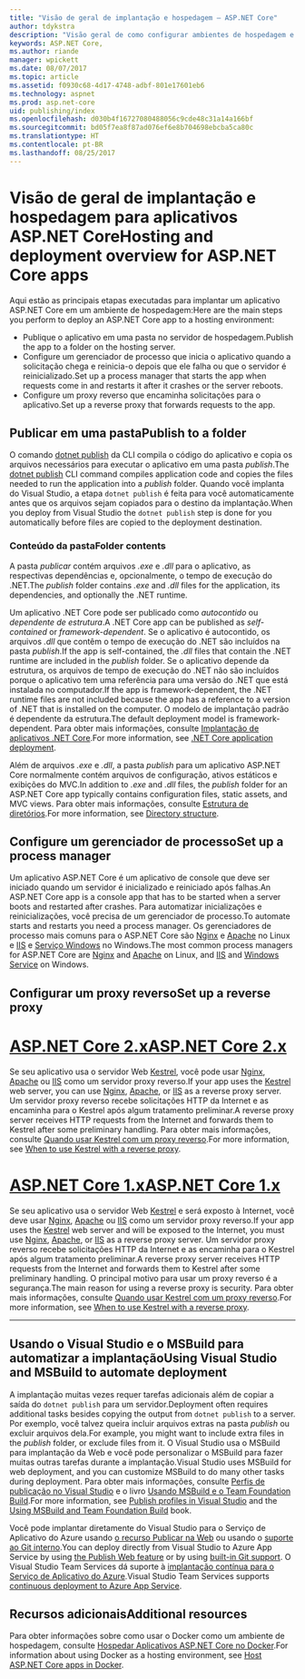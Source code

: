 ```yaml
---
title: "Visão de geral de implantação e hospedagem – ASP.NET Core"
author: tdykstra
description: "Visão geral de como configurar ambientes de hospedagem e implantar aplicativos ASP.NET Core para eles."
keywords: ASP.NET Core,
ms.author: riande
manager: wpickett
ms.date: 08/07/2017
ms.topic: article
ms.assetid: f0930c68-4d17-4748-adbf-801e17601eb6
ms.technology: aspnet
ms.prod: asp.net-core
uid: publishing/index
ms.openlocfilehash: d030b4f16727080488056c9cde48c31a14a166bf
ms.sourcegitcommit: bd05f7ea8f87ad076ef6e8b704698ebcba5ca80c
ms.translationtype: HT
ms.contentlocale: pt-BR
ms.lasthandoff: 08/25/2017
---
```

# <a name="hosting-and-deployment-overview-for-aspnet-core-apps"></a><span data-ttu-id="86c31-104">Visão de geral de implantação e hospedagem para aplicativos ASP.NET Core</span><span class="sxs-lookup"><span data-stu-id="86c31-104">Hosting and deployment overview for ASP.NET Core apps</span></span>

<span data-ttu-id="86c31-105">Aqui estão as principais etapas executadas para implantar um aplicativo ASP.NET Core em um ambiente de hospedagem:</span><span class="sxs-lookup"><span data-stu-id="86c31-105">Here are the main steps you perform to deploy an ASP.NET Core app to a hosting environment:</span></span>

* <span data-ttu-id="86c31-106">Publique o aplicativo em uma pasta no servidor de hospedagem.</span><span class="sxs-lookup"><span data-stu-id="86c31-106">Publish the app to a folder on the hosting server.</span></span>
* <span data-ttu-id="86c31-107">Configure um gerenciador de processo que inicia o aplicativo quando a solicitação chega e reinicia-o depois que ele falha ou que o servidor é reinicializado.</span><span class="sxs-lookup"><span data-stu-id="86c31-107">Set up a process manager that starts the app when requests come in and restarts it after it crashes or the server reboots.</span></span>
* <span data-ttu-id="86c31-108">Configure um proxy reverso que encaminha solicitações para o aplicativo.</span><span class="sxs-lookup"><span data-stu-id="86c31-108">Set up a reverse proxy that forwards requests to the app.</span></span>

## <a name="publish-to-a-folder"></a><span data-ttu-id="86c31-109">Publicar em uma pasta</span><span class="sxs-lookup"><span data-stu-id="86c31-109">Publish to a folder</span></span> 

<span data-ttu-id="86c31-110">O comando [dotnet publish](https://docs.microsoft.com/dotnet/articles/core/tools/dotnet-publish) da CLI compila o código do aplicativo e copia os arquivos necessários para executar o aplicativo em uma pasta *publish*.</span><span class="sxs-lookup"><span data-stu-id="86c31-110">The [dotnet publish](https://docs.microsoft.com/dotnet/articles/core/tools/dotnet-publish) CLI command compiles application code and copies the files needed to run the application into a *publish* folder.</span></span> <span data-ttu-id="86c31-111">Quando você implanta do Visual Studio, a etapa `dotnet publish` é feita para você automaticamente antes que os arquivos sejam copiados para o destino da implantação.</span><span class="sxs-lookup"><span data-stu-id="86c31-111">When you deploy from Visual Studio the `dotnet publish` step is done for you automatically before files are copied to the deployment destination.</span></span>

### <a name="folder-contents"></a><span data-ttu-id="86c31-112">Conteúdo da pasta</span><span class="sxs-lookup"><span data-stu-id="86c31-112">Folder contents</span></span>

<span data-ttu-id="86c31-113">A pasta *publicar* contém arquivos *.exe* e *.dll* para o aplicativo, as respectivas dependências e, opcionalmente, o tempo de execução do .NET.</span><span class="sxs-lookup"><span data-stu-id="86c31-113">The *publish* folder contains *.exe* and *.dll* files for the application, its dependencies, and optionally the .NET runtime.</span></span>

<span data-ttu-id="86c31-114">Um aplicativo .NET Core pode ser publicado como *autocontido* ou *dependente de estrutura*.</span><span class="sxs-lookup"><span data-stu-id="86c31-114">A .NET Core app can be published as *self-contained* or *framework-dependent*.</span></span> <span data-ttu-id="86c31-115">Se o aplicativo é autocontido, os arquivos *.dll* que contêm o tempo de execução do .NET são incluídos na pasta *publish*.</span><span class="sxs-lookup"><span data-stu-id="86c31-115">If the app is self-contained, the *.dll* files that contain the .NET runtime are included in the *publish* folder.</span></span>  <span data-ttu-id="86c31-116">Se o aplicativo depende da estrutura, os arquivos de tempo de execução do .NET não são incluídos porque o aplicativo tem uma referência para uma versão do .NET que está instalada no computador.</span><span class="sxs-lookup"><span data-stu-id="86c31-116">If the app is framework-dependent, the .NET runtime files are not included because the app has a reference to a version of .NET that is installed on the computer.</span></span> <span data-ttu-id="86c31-117">O modelo de implantação padrão é dependente da estrutura.</span><span class="sxs-lookup"><span data-stu-id="86c31-117">The default deployment model is framework-dependent.</span></span> <span data-ttu-id="86c31-118">Para obter mais informações, consulte [Implantação de aplicativos .NET Core](https://docs.microsoft.com/dotnet/articles/core/deploying/index).</span><span class="sxs-lookup"><span data-stu-id="86c31-118">For more information, see [.NET Core application deployment](https://docs.microsoft.com/dotnet/articles/core/deploying/index).</span></span>

<span data-ttu-id="86c31-119">Além de arquivos *.exe* e *.dll*, a pasta *publish* para um aplicativo ASP.NET Core normalmente contém arquivos de configuração, ativos estáticos e exibições do MVC.</span><span class="sxs-lookup"><span data-stu-id="86c31-119">In addition to *.exe* and *.dll* files, the *publish* folder for an ASP.NET Core app typically contains configuration files, static assets, and MVC views.</span></span>  <span data-ttu-id="86c31-120">Para obter mais informações, consulte [Estrutura de diretórios](xref:hosting/directory-structure).</span><span class="sxs-lookup"><span data-stu-id="86c31-120">For more information, see [Directory structure](xref:hosting/directory-structure).</span></span>

## <a name="set-up-a-process-manager"></a><span data-ttu-id="86c31-121">Configure um gerenciador de processo</span><span class="sxs-lookup"><span data-stu-id="86c31-121">Set up a process manager</span></span>

<span data-ttu-id="86c31-122">Um aplicativo ASP.NET Core é um aplicativo de console que deve ser iniciado quando um servidor é inicializado e reiniciado após falhas.</span><span class="sxs-lookup"><span data-stu-id="86c31-122">An ASP.NET Core app is a console app that has to be started when a server boots and restarted after crashes.</span></span> <span data-ttu-id="86c31-123">Para automatizar inicializações e reinicializações, você precisa de um gerenciador de processo.</span><span class="sxs-lookup"><span data-stu-id="86c31-123">To automate starts and restarts you need a process manager.</span></span> <span data-ttu-id="86c31-124">Os gerenciadores de processo mais comuns para o ASP.NET Core são [Nginx](xref:publishing/linuxproduction) e [Apache](xref:publishing/apache-proxy) no Linux e [IIS](xref:publishing/iis) e [Serviço Windows](xref:hosting/windows-service) no Windows.</span><span class="sxs-lookup"><span data-stu-id="86c31-124">The most common process managers for ASP.NET Core are [Nginx](xref:publishing/linuxproduction) and [Apache](xref:publishing/apache-proxy) on Linux, and [IIS](xref:publishing/iis) and [Windows Service](xref:hosting/windows-service) on Windows.</span></span>

## <a name="set-up-a-reverse-proxy"></a><span data-ttu-id="86c31-125">Configurar um proxy reverso</span><span class="sxs-lookup"><span data-stu-id="86c31-125">Set up a reverse proxy</span></span>

# <a name="aspnet-core-2xtabaspnetcore2x"></a>[<span data-ttu-id="86c31-126">ASP.NET Core 2.x</span><span class="sxs-lookup"><span data-stu-id="86c31-126">ASP.NET Core 2.x</span></span>](#tab/aspnetcore2x)

<span data-ttu-id="86c31-127">Se seu aplicativo usa o servidor Web [Kestrel](xref:fundamentals/servers/kestrel), você pode usar [Nginx](xref:publishing/linuxproduction), [Apache](xref:publishing/apache-proxy) ou [IIS](xref:publishing/iis) como um servidor proxy reverso.</span><span class="sxs-lookup"><span data-stu-id="86c31-127">If your app uses the [Kestrel](xref:fundamentals/servers/kestrel) web server, you can use [Nginx](xref:publishing/linuxproduction), [Apache](xref:publishing/apache-proxy), or [IIS](xref:publishing/iis) as a reverse proxy server.</span></span> <span data-ttu-id="86c31-128">Um servidor proxy reverso recebe solicitações HTTP da Internet e as encaminha para o Kestrel após algum tratamento preliminar.</span><span class="sxs-lookup"><span data-stu-id="86c31-128">A reverse proxy server receives HTTP requests from the Internet and forwards them to Kestrel after some preliminary handling.</span></span> <span data-ttu-id="86c31-129">Para obter mais informações, consulte [Quando usar Kestrel com um proxy reverso](xref:fundamentals/servers/kestrel?tabs=aspnetcore2x#when-to-use-kestrel-with-a-reverse-proxy).</span><span class="sxs-lookup"><span data-stu-id="86c31-129">For more information, see [When to use Kestrel with a reverse proxy](xref:fundamentals/servers/kestrel?tabs=aspnetcore2x#when-to-use-kestrel-with-a-reverse-proxy).</span></span>

# <a name="aspnet-core-1xtabaspnetcore1x"></a>[<span data-ttu-id="86c31-130">ASP.NET Core 1.x</span><span class="sxs-lookup"><span data-stu-id="86c31-130">ASP.NET Core 1.x</span></span>](#tab/aspnetcore1x)

<span data-ttu-id="86c31-131">Se seu aplicativo usa o servidor Web [Kestrel](xref:fundamentals/servers/kestrel) e será exposto à Internet, você deve usar [Nginx](xref:publishing/linuxproduction), [Apache](xref:publishing/apache-proxy) ou [IIS](xref:publishing/iis) como um servidor proxy reverso.</span><span class="sxs-lookup"><span data-stu-id="86c31-131">If your app uses the [Kestrel](xref:fundamentals/servers/kestrel) web server and will be exposed to the Internet, you must use [Nginx](xref:publishing/linuxproduction), [Apache](xref:publishing/apache-proxy), or [IIS](xref:publishing/iis) as a reverse proxy server.</span></span> <span data-ttu-id="86c31-132">Um servidor proxy reverso recebe solicitações HTTP da Internet e as encaminha para o Kestrel após algum tratamento preliminar.</span><span class="sxs-lookup"><span data-stu-id="86c31-132">A reverse proxy server receives HTTP requests from the Internet and forwards them to Kestrel after some preliminary handling.</span></span> <span data-ttu-id="86c31-133">O principal motivo para usar um proxy reverso é a segurança.</span><span class="sxs-lookup"><span data-stu-id="86c31-133">The main reason for using a reverse proxy is security.</span></span> <span data-ttu-id="86c31-134">Para obter mais informações, consulte [Quando usar Kestrel com um proxy reverso](xref:fundamentals/servers/kestrel?tabs=aspnetcore1x#when-to-use-kestrel-with-a-reverse-proxy).</span><span class="sxs-lookup"><span data-stu-id="86c31-134">For more information, see [When to use Kestrel with a reverse proxy](xref:fundamentals/servers/kestrel?tabs=aspnetcore1x#when-to-use-kestrel-with-a-reverse-proxy).</span></span>

---

## <a name="using-visual-studio-and-msbuild-to-automate-deployment"></a><span data-ttu-id="86c31-135">Usando o Visual Studio e o MSBuild para automatizar a implantação</span><span class="sxs-lookup"><span data-stu-id="86c31-135">Using Visual Studio and MSBuild to automate deployment</span></span>

<span data-ttu-id="86c31-136">A implantação muitas vezes requer tarefas adicionais além de copiar a saída do `dotnet publish` para um servidor.</span><span class="sxs-lookup"><span data-stu-id="86c31-136">Deployment often requires additional tasks besides copying the output from `dotnet publish` to a server.</span></span> <span data-ttu-id="86c31-137">Por exemplo, você talvez queira incluir arquivos extras na pasta *publish* ou excluir arquivos dela.</span><span class="sxs-lookup"><span data-stu-id="86c31-137">For example, you might want to include extra files in the *publish* folder, or exclude files from it.</span></span> <span data-ttu-id="86c31-138">O Visual Studio usa o MSBuild para implantação da Web e você pode personalizar o MSBuild para fazer muitas outras tarefas durante a implantação.</span><span class="sxs-lookup"><span data-stu-id="86c31-138">Visual Studio uses MSBuild for web deployment, and you can customize MSBuild to do many other tasks during deployment.</span></span> <span data-ttu-id="86c31-139">Para obter mais informações, consulte [Perfis de publicação no Visual Studio](xref:publishing/web-publishing-vs) e o livro [Usando MSBuild e o Team Foundation Build](http://msbuildbook.com/).</span><span class="sxs-lookup"><span data-stu-id="86c31-139">For more information, see [Publish profiles in Visual Studio](xref:publishing/web-publishing-vs) and the [Using MSBuild and Team Foundation Build](http://msbuildbook.com/) book.</span></span>

<span data-ttu-id="86c31-140">Você pode implantar diretamente do Visual Studio para o Serviço de Aplicativo do Azure usando [o recurso Publicar na Web](xref:tutorials/publish-to-azure-webapp-using-vs) ou usando o [suporte ao Git interno](xref:publishing/azure-continuous-deployment).</span><span class="sxs-lookup"><span data-stu-id="86c31-140">You can deploy directly from Visual Studio to Azure App Service by using [the Publish Web feature](xref:tutorials/publish-to-azure-webapp-using-vs) or by using [built-in Git support](xref:publishing/azure-continuous-deployment).</span></span> <span data-ttu-id="86c31-141">O Visual Studio Team Services dá suporte à [implantação contínua para o Serviço de Aplicativo do Azure](https://www.visualstudio.com/en-us/docs/build/aspnet/core/quick-to-azure).</span><span class="sxs-lookup"><span data-stu-id="86c31-141">Visual Studio Team Services supports [continuous deployment to Azure App Service](https://www.visualstudio.com/en-us/docs/build/aspnet/core/quick-to-azure).</span></span>

## <a name="additional-resources"></a><span data-ttu-id="86c31-142">Recursos adicionais</span><span class="sxs-lookup"><span data-stu-id="86c31-142">Additional resources</span></span>

<span data-ttu-id="86c31-143">Para obter informações sobre como usar o Docker como um ambiente de hospedagem, consulte [Hospedar Aplicativos ASP.NET Core no Docker](xref:publishing/docker).</span><span class="sxs-lookup"><span data-stu-id="86c31-143">For information about using Docker as a hosting environment, see [Host ASP.NET Core apps in Docker](xref:publishing/docker).</span></span>
